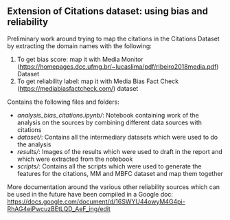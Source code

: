 ## Extension of Citations dataset: using bias and reliability 
Preliminary work around trying to map the citations in the Citations Dataset by extracting the domain names with the following:

1. To get bias score: map it with Media Monitor (https://homepages.dcc.ufmg.br/~lucaslima/pdf/ribeiro2018media.pdf) Dataset
2. To get reliability label: map it with Media Bias Fact Check (https://mediabiasfactcheck.com/) dataset 

Contains the following files and folders:

- *analysis_bias_citations.ipynb/*: Notebook containing work of the analysis on the sources by combining different data sources with citations
- *dataset/*: Contains all the intermediary datasets which were used to do the analysis
- *results/*: Images of the results which were used to draft in the report and which were extracted from the notebook
- *scripts/*: Contains all the scripts which were used to generate the features for the citations, MM and MBFC dataset and map them together

More documentation around the various other reliability sources which can be used in the future have been compiled in a Google doc: https://docs.google.com/document/d/16SWYU44owyM4G4pi-RhAG4eiPwcuzBEtLQD_AeF_ing/edit
